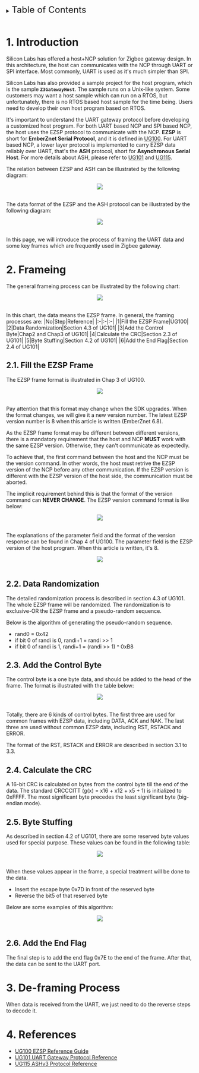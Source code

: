 <details>
<summary><font size=5>Table of Contents</font> </summary>
&nbsp;  

- [1. Introduction](#1-introduction)
- [2. Frameing](#2-frameing)
  - [2.1. Fill the EZSP Frame](#21-fill-the-ezsp-frame)
  - [2.2. Data Randomization](#22-data-randomization)
  - [2.3. Add the Control Byte](#23-add-the-control-byte)
  - [2.4. Calculate the CRC](#24-calculate-the-crc)
  - [2.5. Byte Stuffing](#25-byte-stuffing)
  - [2.6. Add the End Flag](#26-add-the-end-flag)
- [3. De-framing Process](#3-de-framing-process)
- [4. References](#4-references)


</details>
&nbsp; 

# 1. Introduction
Silicon Labs has offered a host+NCP solution for Zigbee gateway design. In this architecture, the host can communicates with the NCP through UART or SPI interface. Most commonly, UART is used as it's much simpler than SPI. 

Silicon Labs has also provided a sample project for the host program, which is the sample **`Z3GatewayHost`**. The sample runs on a Unix-like system. Some customers may want a host sample which can run on a RTOS, but unfortunately, there is no RTOS based host sample for the time being. Users need to develop their own host program based on RTOS.

It's important to understand the UART gateway protocol before developing a customized host program. For both UART based NCP and SPI based NCP, the host uses the EZSP protocol to communicate with the NCP. **EZSP** is short for **EmberZnet Serial Protocol**, and it is defined in [UG100](https://www.silabs.com/documents/public/user-guides/ug100-ezsp-reference-guide.pdf). For UART based NCP, a lower layer protocol is implemented to carry EZSP data reliably over UART, that's the **ASH** protocol, short for **Asynchronous Serial Host**. For more details about ASH, please refer to [UG101](https://www.silabs.com/documents/public/user-guides/ug101-uart-gateway-protocol-reference.pdf) and [UG115](https://www.silabs.com/documents/public/user-guides/ug115-ashv3-protocol-reference.pdf).

The relation between EZSP and ASH can be illustrated by the following diagram:
<div align="center">
  <img src="files/ZB-Zigbee-Understanding-EZSP-UART/protocol-diagram.png">
</div>
</br>

The data format of the EZSP and the ASH protocol can be illustrated by the following diagram:
<div align="center">
  <img src="files/ZB-Zigbee-Understanding-EZSP-UART/data-diagram.png">
</div>
</br>

In this page, we will introduce the process of framing the UART data and some key frames which are frequently used in Zigbee gateway.

# 2. Frameing
The general frameing process can be illustrated by the following chart:
<div align="center">
  <img src="files/ZB-Zigbee-Understanding-EZSP-UART/framing-process.png">
</div>
</br>

In this chart, the data means the EZSP frame. In general, the framing processes are:
|No|Step|Reference|
|:-|:-|:-|
|1|Fill the EZSP Frame|UG100|
|2|Data Randomization|Section 4.3 of UG101|
|3|Add the Control Byte|Chap2 and Chap3 of UG101|
|4|Calculate the CRC|Section 2.3 of UG101|
|5|Byte Stuffing|Section 4.2 of UG101|
|6|Add the End Flag|Section 2.4 of UG101|

## 2.1. Fill the EZSP Frame
The EZSP frame format is illustrated in Chap 3 of UG100. 
<div align="center">
  <img src="files/ZB-Zigbee-Understanding-EZSP-UART/ezsp-frame-format.png">
</div>
</br>

Pay attention that this format may change when the SDK upgrades. When the format changes, we will give it a new version number. The latest EZSP version number is 8 when this article is written (EmberZnet 6.8).

As the EZSP frame format may be different between different versions, there is a mandatory requirement that the host and NCP **MUST** work with the same EZSP version. Otherwise, they can't communicate as expectedly.

To achieve that, the first command between the host and the NCP must be the version command. In other words, the host must retrive the EZSP version of the NCP before any other communication. If the EZSP version is different with the EZSP version of the host side, the communication must be aborted.

The implicit requirement behind this is that the format of the version command can **NEVER CHANGE**. The EZSP version command format is like below:
<div align="center">
  <img src="files/ZB-Zigbee-Understanding-EZSP-UART/ezsp-version-format.png">
</div>
</br>

The explanations of the parameter field and the format of the version response can be found in Chap 4 of UG100. The parameter field is the EZSP version of the host program. When this article is written, it's 8.
<div align="center">
  <img src="files/ZB-Zigbee-Understanding-EZSP-UART/ezsp-version-exp.png">
</div>
</br>

## 2.2. Data Randomization
The detailed randomization process is described in section 4.3 of UG101. The whole EZSP frame will be randomized. The randomization is to exclusive-OR the EZSP frame and a pseudo-random sequence.

Below is the algorithm of generating the pseudo-random sequence.

- rand0 = 0x42
- if bit 0 of randi is 0, randi+1 = randi >> 1
- if bit 0 of randi is 1, randi+1 = (randi >> 1) ^ 0xB8

## 2.3. Add the Control Byte
The control byte is a one byte data, and should be added to the head of the frame. The format is illustrated with the table below:
<div align="center">
  <img src="files/ZB-Zigbee-Understanding-EZSP-UART/control-byte.png">
</div>
</br>

Totally, there are 6 kinds of control bytes. The first three are used for common frames with EZSP data, including DATA, ACK and NAK. The last three are used without common EZSP data, including RST, RSTACK and ERROR.

The format of the RST, RSTACK and ERROR are described in section 3.1 to 3.3.

## 2.4. Calculate the CRC
A 16-bit CRC is calculated on bytes from the control byte till the end of the data. The standard CRCCCITT (g(x) = x16 + x12 + x5 + 1) is initialized to 0xFFFF. The most significant byte precedes the least significant byte (big-endian
mode).

## 2.5. Byte Stuffing
As described in section 4.2 of UG101, there are some reserved byte values used for special purpose. These values can be found in the following table:
<div align="center">
  <img src="files/ZB-Zigbee-Understanding-EZSP-UART/reserved-values.png">
</div>
</br>

When these values appear in the frame, a special treatment will be done to the data. 
- Insert the escape byte 0x7D in front of the reserved byte
- Reverse the bit5 of that reserved byte

Below are some examples of this algorithm:
<div align="center">
  <img src="files/ZB-Zigbee-Understanding-EZSP-UART/stuffing.png">
</div>
</br>

## 2.6. Add the End Flag
The final step is to add the end flag 0x7E to the end of the frame. After that, the data can be sent to the UART port.

# 3. De-framing Process
When data is received from the UART, we just need to do the reverse steps to decode it.

# 4. References
- [UG100 EZSP Reference Guide](https://www.silabs.com/documents/public/user-guides/ug100-ezsp-reference-guide.pdf)
- [UG101 UART Gateway Protocol Reference](https://www.silabs.com/documents/public/user-guides/ug101-uart-gateway-protocol-reference.pdf)
- [UG115 ASHv3 Protocol Reference](https://www.silabs.com/documents/public/user-guides/ug115-ashv3-protocol-reference.pdf)